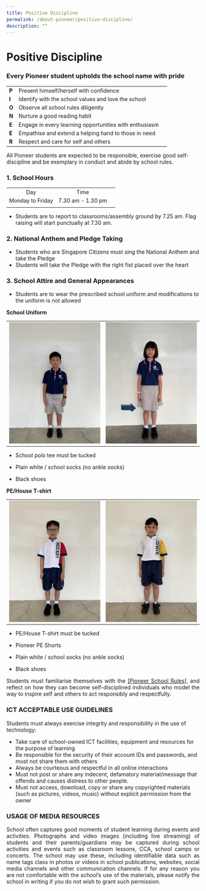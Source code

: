 ```yaml
---
title: Positive Discipline
permalink: /about-pioneer/positive-discipline/
description: ""
---
```

# Positive Discipline
### Every Pioneer student upholds the school name with pride

|   |                                                        |   |
|---|--------------------------------------------------------|---|
| **P** | Present himself/herself with confidence                |   |
| **I** | Identify with the school values and love the school    |   |
| **O** | Observe all school rules diligently                    |   |
| **N** | Nurture a good reading habit                           |   |
| **E** | Engage in every learning opportunities with enthusiasm |   |
| **E** | Empathise and extend a helping hand to those in need   |   |
| **R** | Respect and care for self and others                   |   |

All Pioneer students are expected to be responsible, exercise good self-discipline and be exemplary in conduct and abide by school rules.

### 1. School Hours

|   |                                                        |   |
|:----------------:|:-----------------:|---|
| Day |Time|   |
| Monday to Friday | 7.30 am - 1.30 pm |   |
|   |                                                        |   |

* Students are to report to classrooms/assembly ground by 7.25 am. Flag raising will start punctually at 7.30 am.

### 2. National Anthem and Pledge Taking

* Students who are Singapore Citizens must sing the National Anthem and take the Pledge
* Students will take the Pledge with the right fist placed over the heart

### 3. School Attire and General Appearances
* Students are to wear the prescribed school uniform and modifications to the uniform is not allowed

**School Uniform**

<table>
<tbody>
<tr>
<td><img src="/images/Uniform Boy Front 1.jpg"></td>
<td><img src="/images/uniform student_arrow.jpg"></td>
</tr>
</tbody>
</table>

* School polo tee must be tucked

* Plain white / school socks
(no ankle socks)

* Black shoes

**PE/House T-shirt**

<table>
<tbody>
<tr>
<td><img src="/images/PE Boy A Front 1.jpg"></td>
<td><img src="/images/PE Girl A Front 1.jpg"></td>
</tr>
</tbody>
</table>

* PE/House T-shirt must be tucked

* Pioneer PE Shorts

* Plain white / school socks
(no ankle socks)

* Black shoes

<P align="Justify">Students must familiarise themselves with the <a href="/files/School Rules.pdf">[Pioneer School Rules]</a>, and reflect on how they can become self-disciplined individuals who model the way to inspire self and others to act responsibly and respectfully.</P>

### ICT ACCEPTABLE USE GUIDELINES

Students must always exercise integrity and responsibility in the use of technology:

* Take care of school-owned ICT facilities, equipment and resources for the purpose of learning
* Be responsible for the security of their account IDs and passwords, and must not share them with others
* Always be courteous and respectful in all online interactions
* Must not post or share any indecent, defamatory material/message that offends and causes distress to other people.
* Must not access, download, copy or share any copyrighted materials (such as pictures, videos, music) without explicit permission from the owner

### USAGE OF MEDIA RESOURCES
<P align="Justify">School often captures good moments of student learning during events and activities. Photographs and video images (including live streaming) of students and their parents/guardians may be captured during school activities and events such as classroom lessons, CCA, school camps or concerts. The school may use these, including identifiable data such as name tags class in photos or videos in school publications, websites, social media channels and other communication channels. If for any reason you are not comfortable with the school’s use of the materials, please notify the school in writing if you do not wish to grant such permission.</P>